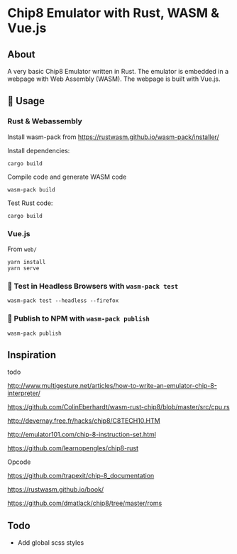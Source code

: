 # Chip8 Emulator with Rust, WASM & Vue.js

## About

A very basic Chip8 Emulator written in Rust. The emulator is embedded in a webpage with Web Assembly (WASM). The webpage is built with Vue.js.

## 🚴 Usage

### Rust & Webassembly

Install wasm-pack from https://rustwasm.github.io/wasm-pack/installer/

Install dependencies:

```
cargo build
```

Compile code and generate WASM code

```
wasm-pack build
```

Test Rust code: 

```
cargo build
```

### Vue.js

From `web/`

```
yarn install
yarn serve
```


### 🔬 Test in Headless Browsers with `wasm-pack test`

```
wasm-pack test --headless --firefox
```

### 🎁 Publish to NPM with `wasm-pack publish`

```
wasm-pack publish
```

## Inspiration

todo

http://www.multigesture.net/articles/how-to-write-an-emulator-chip-8-interpreter/

https://github.com/ColinEberhardt/wasm-rust-chip8/blob/master/src/cpu.rs

http://devernay.free.fr/hacks/chip8/C8TECH10.HTM

http://emulator101.com/chip-8-instruction-set.html

https://github.com/learnopengles/chip8-rust

Opcode

https://github.com/trapexit/chip-8_documentation

https://rustwasm.github.io/book/

https://github.com/dmatlack/chip8/tree/master/roms

## Todo

- Add global scss styles